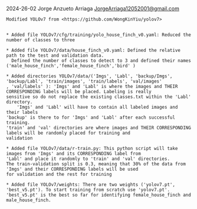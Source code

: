 2024-26-02  Jorge Anzueto Arriaga  <JorgeArriaga12052001@gmail.com>

	Modified YOLOv7 from <https://github.com/WongKinYiu/yolov7>


	* Added file YOLOv7/cfg/training/yolo_house_finch_v0.yaml: Reduced the number of classes to three
 
	* Added file YOLOv7/data/house_finch_v0.yaml: Defined the relative path to the test and validation data.
	  Defined the number of classes to detect to 3 and defined their names ('male_house_finch','female_house_finch','bird' )

 	* Added directories YOLOv7/data/('Imgs', 'Labl', 'backup/Imgs', 'backup/Labl', 'train/images', 'train/labels', 'val/images'
  	, 'val/labels' ): 'Imgs' and 'Labl' is where the images and THEIR CORRESPONDING labels will be placed. Labeling is really 
   	sensitive so do not replace the existing classes.txt within the 'Labl' directory.
    	'Imgs' and 'Labl' will have to contain all labeled images and their labels
  	'backup' is there to for 'Imgs' and 'Labl' after each successful training. 
  	'train' and 'val' directories are where images and THEIR CORRESPONDING labels will be randomly placed for training and
   	validation
	
 	* Added file YOLOv7/data/r-train.py: This python script will take images from 'Imgs' and its CORRESPONDING label from
  	'Labl' and place it randomly to 'train' and 'val' directories. 
   	The train-validation split is 0.3, meaning that 30% of the data from 'Imgs' and their CORRESPONDING labels will be used
  	for validation and the rest for training
  	
   	* Added file YOLOv7/weights: There are two weights ('yolov7.pt', 'best_v5.pt'). To start training from scratch use 'yolov7.pt'. 
  	'best_v5.pt' is the best so far for identifying female_house_finch and male_house_finch.

